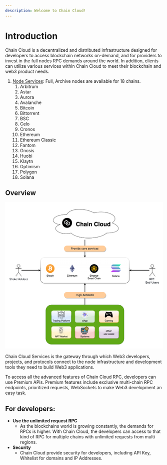 ```yaml
---
description: Welcome to Chain Cloud!
---
```


# Introduction

Chain Cloud is a decentralized and distributed infrastructure designed for developers to access blockchain networks on-demand, and for providers to invest in the full nodes RPC demands around the world. In addition, clients can utilize various services within Chain Cloud to meet their blockchain and web3 product needs.&#x20;

<!-- Changed by Ozren -->
<!-- 1. [Standard API](./rpc-services/standard-api.md): Free and instant access to our range of Public RPC APIs.
2. [Premium API](./rpc-services/premium-api/premium-api.md): Sign up to our Premium Plan with a minimum deposit of 0.01 XCN and get access to powerful features. -->
<!--  -->
1. [Node Services](./node-services/node-services.md): Full, Archive nodes are available for 18 chains.
    1. Arbitrum
    2. Astar
    3. Aurora
    4. Avalanche
    5. Bitcoin
    6. Bittorrent
    7. BSC
    8. Celo
    9. Cronos
    10. Ethereum
    11. Ethereum Classic
    12. Fantom
    13. Gnosis
    14. Huobi
    15. Klaytn
    16. Optimism
    17. Polygon
    18. Solana


## Overview

![Chain Cloud Solution](../../static/img/chainprotocol.png)

Chain Cloud Services is the gateway through which Web3 developers, projects, and protocols connect to the node infrastructure and development tools they need to build Web3 applications.

<!-- Changed by Ozren -->
<!-- We provide free, public RPC endpoints for developers, alongside Premium and Enterprise plans packed with advanced developer tools — all powered by a globally distributed and decentralized network of nodes. In the Chain Cloud Premium API, developers paid for access to on-chain data, independent node providers serve blockchain requests to earn XCN tokens. -->

<!-- Standard API are available to all and free to use on the Chain Cloud platform. Today, blockchain developers and projects can use these RPC endpoints to access Bitcoin, Ethereum, BSC and Solana with no need to input user info or login credentials. -->
<!--  -->

To access all the advanced features of Chain Cloud RPC, developers can use Premium APIs. Premium features include exclusive multi-chain RPC endpoints, prioritized requests, WebSockets to make Web3 development an easy task.

## For developers:

* **Use the unlimited request RPC**
  * As the blockchains world is growing constantly, the demands for RPCs is higher. With Chain Cloud, the developers can access to that kind of RPC for multiple chains with unlimited requests from multi regions.
* **Security**
  * Chain Cloud provide security for developers, including API Key, Whitelist for domains and IP Addresses.

<!-- ## For node providers:

* **Earn XCN for enabling Web3 development**
  * Node providers will stake XCN to provide nodes, at the same time earn the XCNs for serving the Web3 developers and applications&#x20;
* **Boost Web3 integration and adoption**
  * Become part of a Network that provides developers faster and more reliable connections to blockchains so their decentralized applications can work more efficiently.
* **Own & govern a foundational layer of Web3**
  * Those who stake XCN can participate in the XCN DAO to make critical decisions affecting the Network's future. -->